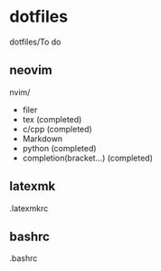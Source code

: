 # dotfiles
dotfiles/To do

## neovim
nvim/
- filer
- tex (completed)
- c/cpp (completed)
- Markdown
- python (completed)
- completion(bracket...) (completed)
## latexmk
.latexmkrc
## bashrc
.bashrc

